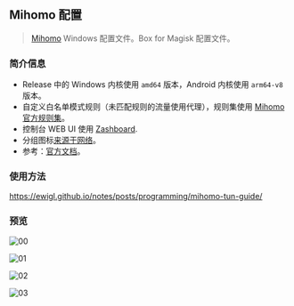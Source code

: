 ## Mihomo 配置

> [Mihomo](https://github.com/MetaCubeX/mihomo) Windows 配置文件。Box for Magisk 配置文件。

### 简介信息

- Release 中的 Windows 内核使用 `amd64` 版本，Android 内核使用 `arm64-v8` 版本。
- 自定义白名单模式规则（未匹配规则的流量使用代理），规则集使用 [Mihomo 官方规则集](https://github.com/MetaCubeX/meta-rules-dat)。
- 控制台 WEB UI 使用 [Zashboard](https://github.com/Zephyruso/zashboard).
- 分组图标[来源于网络](https://github.com/ewigl/licons)。
- 参考：[官方文档](https://wiki.metacubex.one/config/)。

### 使用方法

https://ewigl.github.io/notes/posts/programming/mihomo-tun-guide/

### 预览

![00](https://ewigl.github.io/notes/posts/programming/mihomo-tun-guide/images/00.png)

![01](https://ewigl.github.io/notes/posts/programming/mihomo-tun-guide/images/01.png)

![02](https://ewigl.github.io/notes/posts/programming/mihomo-tun-guide/images/02.png)

![03](https://ewigl.github.io/notes/posts/programming/mihomo-tun-guide/images/03.png)

